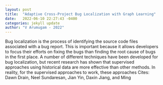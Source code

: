 ```yaml
---
layout: post
title:  "Adaptive Cross-Project Bug Localization with Graph Learning"
date:   2022-06-10 22:27:43 -0400
categories: jekyll update
author: "V Arumugam - 2022"
---
```

Bug localization is the process of identifying the source code files associated with a bug report. This is important because it allows developers to focus their efforts on fixing the bugs than finding the root cause of bugs in the first place. A number of different techniques have been developed for bug localization, but recent research has shown that supervised approaches using historical data are more effective than other methods. In reality, for the supervised approaches to work, these approaches 
Cites: Dawn Drain, Neel Sundaresan, Jian Yin, Daxin Jiang, and Ming
